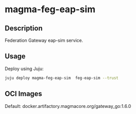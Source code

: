 # magma-feg-eap-sim

## Description

Federation Gateway eap-sim service.

## Usage
Deploy using Juju:

```bash
juju deploy magma-feg-eap-sim  feg-eap-sim --trust
```

## OCI Images

Default: docker.artifactory.magmacore.org/gateway_go:1.6.0

